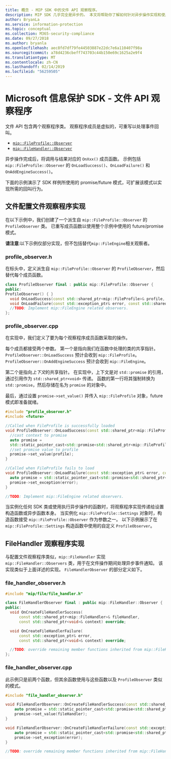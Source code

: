 ```yaml
---
title: 概念 - MIP SDK 中的文件 API 观察程序。
description: MIP SDK 几乎完全是异步的。 本文将帮助你了解如何针对异步操作实现和使用文件 API 观察程序。
author: BryanLa
ms.service: information-protection
ms.topic: conceptual
ms.collection: M365-security-compliance
ms.date: 09/27/2018
ms.author: bryanla
ms.openlocfilehash: aec8fd7df79fe44503887e22dc7e6a110407f98a
ms.sourcegitcommit: a78d4236cbeff743703c44b150e69c1625a2e9f4
ms.translationtype: MT
ms.contentlocale: zh-CN
ms.lasthandoff: 02/14/2019
ms.locfileid: "56259505"
---
```

# <a name="microsoft-information-protection-sdk---file-api-observers"></a>Microsoft 信息保护 SDK - 文件 API 观察程序

文件 API 包含两个观察程序类。 观察程序成员是虚拟的，可重写以处理事件回叫。

- [`mip::FileProfile::Observer`](reference/class_mip_fileprofile_observer.md)
- [`mip::FileHandler::Observer`](reference/class_mip_filehandler_observer.md)

异步操作完成后，将调用与结果对应的 `OnXxx()` 成员函数。 示例包括 `mip::FileProfile::Observer` 的 `OnLoadSuccess()`、`OnLoadFailure()` 和 `OnAddEngineSuccess()`。

下面的示例演示了 SDK 样例所使用的 promise/future 模式，可扩展该模式以实现所需的回叫行为。 

## <a name="file-profile-observer-implementation"></a>文件配置文件观察程序实现

在以下示例中，我们创建了一个派生自 `mip::FileProfile::Observer` 的 `ProfileObserver` 类。 已重写成员函数以使用整个示例中使用的 future/promise 模式。

**请注意**:以下示例仅部分实现，但不包括替代`mip::FileEngine`相关观察者。

### <a name="profileobserverh"></a>profile_observer.h

在标头中，定义派生自 `mip::FileProfile::Observer` 的 `ProfileObserver`，然后替代每个成员函数。

```cpp
class ProfileObserver final : public mip::FileProfile::Observer {
public:
ProfileObserver() { }
  void OnLoadSuccess(const std::shared_ptr<mip::FileProfile>& profile, const std::shared_ptr<void>& context) override;
  void OnLoadFailure(const std::exception_ptr& error, const std::shared_ptr<void>& context) override;
  //TODO: Implement mip::FileEngine related observers.
};
```

### <a name="profileobservercpp"></a>profile_observer.cpp

在实现中，我们定义了要为每个观察程序成员函数采取的操作。

每个成员都接受两个参数。 第一个是指向我们在函数中处理的类的共享指针。 `ProfileObserver::OnLoadSuccess` 预计会收到 `mip::FileProfile`。 `ProfileObserver::OnAddEngineSuccess` 预计会收到 `mip::FileEngine`。

第二个是指向*上下文*的共享指针。 在实现中，上下文是对 `std::promise` 的引用，通过引用作为 `std::shared_ptr<void>` 传递。 函数的第一行将其强制转换为 `std::promise`，然后存储在名为 `promise` 的对象中。

最后，通过设置 `promise->set_value()` 并传入 `mip::FileProfile` 对象，future 模式即准备就绪。

```cpp
#include "profile_observer.h"
#include <future>

//Called when FileProfile is successfully loaded
void ProfileObserver::OnLoadSuccess(const std::shared_ptr<mip::FileProfile>& profile, const std::shared_ptr<void>& context) {
  //cast context to promise
  auto promise = 
  std::static_pointer_cast<std::promise<std::shared_ptr<mip::FileProfile>>>(context);
  //set promise value to profile
  promise->set_value(profile);
}

//Called when FileProfile fails to load
void ProfileObserver::OnLoadFailure(const std::exception_ptr& error, const std::shared_ptr<void>& context) {
  auto promise = std::static_pointer_cast<std::promise<std::shared_ptr<mip::FileProfile>>>(context);
  promise->set_exception(error);
}

//TODO: Implement mip::FileEngine related observers.
```

当实例化任何 SDK 类或使用执行异步操作的函数时，将观察程序实现传递给设置构造函数或异步函数本身。 当实例化 `mip::FileProfile::Settings` 对象时，构造函数接受 `mip::FileProfile::Observer` 作为参数之一。 以下示例展示了在 `mip::FileProfile::Settings` 构造函数中使用的自定义 `ProfileObserver`。

## <a name="filehandler-observer-implementation"></a>FileHandler 观察程序实现

与配置文件观察程序类似，`mip::FileHandler` 实现 `mip::FileHandler::Observers` 类，用于在文件操作期间处理异步事件通知。 该实现类似于上面详述的实现。 `FileHandlerObserver` 的部分定义如下。 

### <a name="filehandlerobserverh"></a>file_handler_observer.h

```cpp
#include "mip/file/file_handler.h"

class FileHandlerObserver final : public mip::FileHandler::Observer {
public:
  void OnCreateFileHandlerSuccess(
      const std::shared_ptr<mip::FileHandler>& fileHandler,
      const std::shared_ptr<void>& context) override;

  void OnCreateFileHandlerFailure(
      const std::exception_ptr& error,
      const std::shared_ptr<void>& context) override;

  //TODO: override remaining member functions inherited from mip::FileHandler::Observer
};
```

### <a name="filehandlerobservercpp"></a>file_handler_observer.cpp

此示例只是前两个函数，但其​​余函数使用与这些函数以及 `ProfileObserver` 类似的模式。

```cpp
#include "file_handler_observer.h"

void FileHandlerObserver::OnCreateFileHandlerSuccess(const std::shared_ptr<mip::FileHandler>& fileHandler, const std::shared_ptr<void>& context) {
    auto promise = std::static_pointer_cast<std::promise<std::shared_ptr<mip::FileHandler>>>(context);
    promise->set_value(fileHandler);
}

void FileHandlerObserver::OnCreateFileHandlerFailure(const std::exception_ptr& error, const std::shared_ptr<void>& context) {
    auto promise = std::static_pointer_cast<std::promise<std::shared_ptr<mip::FileHandler>>>(context);
    promise->set_exception(error);
}

//TODO: override remaining member functions inherited from mip::FileHandler::Observer
```

